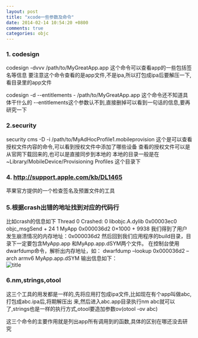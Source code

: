 ```yaml
---
layout: post
title: "xcode一些参数及命令"
date: 2014-02-14 10:54:20 +0800
comments: true
categories: objc
---
```


### 1. codesign
codesign -dvvv /path/to/MyGreatApp.app
这个命令可以查看app的一些包括签名等信息
要注意这个命令查看的是app文件,不是ipa,所以打包成ipa后要解压一下,看目录里的app文件

codesign -d --entitlements - /path/to/MyGreatApp.app
这个命令还不知道具体干什么的
--entitlements这个参数认不到,直接删掉可以看到一句话的信息,要再研究一下

<!--more-->

### 2.security
security cms -D -i /path/to/MyAdHocProfile1.mobileprovision
这个是可以查看授权文件内容的命令,可以看到授权文件中添加了哪些设备
查看的授权文件可以是从官网下载回来的,也可以是直接同步到本地的
本地的目录一般是在
~Library/MobileDevice/Provisioning Profiles 这个目录下

### 4. http://support.apple.com/kb/DL1465
苹果官方提供的一个检查签名及预置文件的工具

### 5.根据crash出错的地址找到对应的代码行
比如crash的信息如下
Thread 0 Crashed:
0   libobjc.A.dylib                0x00003ec0 objc\_msgSend + 24
1   MyApp               0x000036d2 0×1000 + 9938﻿
我们得到了用户发生崩溃情况的内存地址：0x000036d2﻿
然后回到我们应用程序的build目录，目录下一定要包含MyApp.app 和MyApp.app.dSYM两个文件。
在控制台使用dwarfdump命令，解析出内存地址，如： 
dwarfdump –lookup 0x000036d2 –arch armv6 MyApp.app.dSYM
输出信息如下：  
![title](http://7vznx2.com1.z0.glb.clouddn.com/20140101001.jpg)

### 6.nm,strings,otool
这三个工具的用发都是一样的,先将应用打包成ipa文件,比如现在有个app叫做abc,打包成abc.ipa后,将期解压出
来,然后进入abc.app目录执行nm abc就可以了,strings也是一样的执行方式,otool要造加参数ov(otool -ov abc)

这三个命令的主要作用就是列出app所有调用到的函数,具体的区别在哪还没去研究
